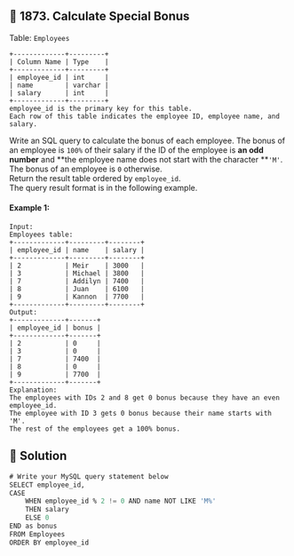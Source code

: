 ## 📝 1873. Calculate Special Bonus  
Table: `Employees`  

```
+-------------+---------+
| Column Name | Type    |
+-------------+---------+
| employee_id | int     |
| name        | varchar |
| salary      | int     |
+-------------+---------+
employee_id is the primary key for this table.
Each row of this table indicates the employee ID, employee name, and salary.

```
     
Write an SQL query to calculate the bonus of each employee. The bonus of an employee is `100%` of their salary if the ID of the employee is **an odd number** and **the employee name does not start with the character **`'M'`. The bonus of an employee is `0` otherwise.  
Return the result table ordered by `employee_id`.  
The query result format is in the following example.  
     
  
#### Example 1:  

```
Input: 
Employees table:
+-------------+---------+--------+
| employee_id | name    | salary |
+-------------+---------+--------+
| 2           | Meir    | 3000   |
| 3           | Michael | 3800   |
| 7           | Addilyn | 7400   |
| 8           | Juan    | 6100   |
| 9           | Kannon  | 7700   |
+-------------+---------+--------+
Output: 
+-------------+-------+
| employee_id | bonus |
+-------------+-------+
| 2           | 0     |
| 3           | 0     |
| 7           | 7400  |
| 8           | 0     |
| 9           | 7700  |
+-------------+-------+
Explanation: 
The employees with IDs 2 and 8 get 0 bonus because they have an even employee_id.
The employee with ID 3 gets 0 bonus because their name starts with 'M'.
The rest of the employees get a 100% bonus.

```
  
## 📝 Solution 
```sql  
# Write your MySQL query statement below  
SELECT employee_id,  
CASE   
    WHEN employee_id % 2 != 0 AND name NOT LIKE 'M%'   
    THEN salary  
    ELSE 0  
END as bonus  
FROM Employees  
ORDER BY employee_id  
```  
